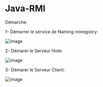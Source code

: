 # Java-RMI

Démarche:

1- Démarrer le service de Naming rmiregistry:

![image](https://user-images.githubusercontent.com/66441264/152578626-bb6aab05-bdb8-4bc9-8a19-28d93b963912.png)


2- Démarer le Serveur Hote:

![image](https://user-images.githubusercontent.com/66441264/152578770-15610817-a2fb-4377-9e9f-a22d9ef0ff68.png)

3- Démarer le Serveur Client:

![image](https://user-images.githubusercontent.com/66441264/152578875-1f491492-77ca-4ace-8769-bcb8b2084c46.png)
